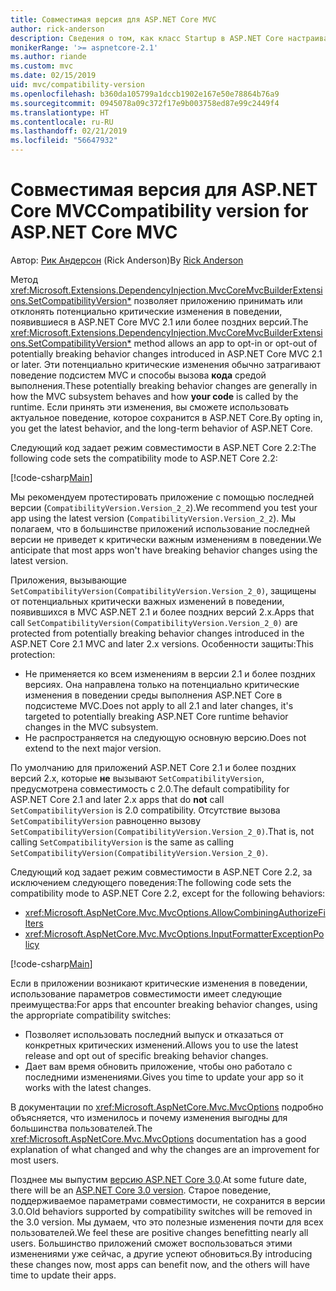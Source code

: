 ```yaml
---
title: Совместимая версия для ASP.NET Core MVC
author: rick-anderson
description: Сведения о том, как класс Startup в ASP.NET Core настраивает службы и конвейер запросов приложения.
monikerRange: '>= aspnetcore-2.1'
ms.author: riande
ms.custom: mvc
ms.date: 02/15/2019
uid: mvc/compatibility-version
ms.openlocfilehash: b360da105799a1dccb1902e167e50e78864b76a9
ms.sourcegitcommit: 0945078a09c372f17e9b003758ed87e99c2449f4
ms.translationtype: HT
ms.contentlocale: ru-RU
ms.lasthandoff: 02/21/2019
ms.locfileid: "56647932"
---
```

# <a name="compatibility-version-for-aspnet-core-mvc"></a><span data-ttu-id="da479-103">Совместимая версия для ASP.NET Core MVC</span><span class="sxs-lookup"><span data-stu-id="da479-103">Compatibility version for ASP.NET Core MVC</span></span>

<span data-ttu-id="da479-104">Автор: [Рик Андерсон](https://twitter.com/RickAndMSFT) (Rick Anderson)</span><span class="sxs-lookup"><span data-stu-id="da479-104">By [Rick Anderson](https://twitter.com/RickAndMSFT)</span></span>

<span data-ttu-id="da479-105">Метод <xref:Microsoft.Extensions.DependencyInjection.MvcCoreMvcBuilderExtensions.SetCompatibilityVersion*> позволяет приложению принимать или отклонять потенциально критические изменения в поведении, появившиеся в ASP.NET Core MVC 2.1 или более поздних версий.</span><span class="sxs-lookup"><span data-stu-id="da479-105">The <xref:Microsoft.Extensions.DependencyInjection.MvcCoreMvcBuilderExtensions.SetCompatibilityVersion*> method allows an app to opt-in or opt-out of potentially breaking behavior changes introduced in ASP.NET Core MVC 2.1 or later.</span></span> <span data-ttu-id="da479-106">Эти потенциально критические изменения обычно затрагивают поведение подсистем MVC и способы вызова **кода** средой выполнения.</span><span class="sxs-lookup"><span data-stu-id="da479-106">These potentially breaking behavior changes are generally in how the MVC subsystem behaves and how **your code** is called by the runtime.</span></span> <span data-ttu-id="da479-107">Если принять эти изменения, вы сможете использовать актуальное поведение, которое сохранится в ASP.NET Core.</span><span class="sxs-lookup"><span data-stu-id="da479-107">By opting in, you get the latest behavior, and the long-term behavior of ASP.NET Core.</span></span>

<span data-ttu-id="da479-108">Следующий код задает режим совместимости в ASP.NET Core 2.2:</span><span class="sxs-lookup"><span data-stu-id="da479-108">The following code sets the compatibility mode to ASP.NET Core 2.2:</span></span>

[!code-csharp[Main](compatibility-version/samples/2.x/CompatibilityVersionSample/Startup.cs?name=snippet1)]

<span data-ttu-id="da479-109">Мы рекомендуем протестировать приложение с помощью последней версии (`CompatibilityVersion.Version_2_2`).</span><span class="sxs-lookup"><span data-stu-id="da479-109">We recommend you test your app using the latest version (`CompatibilityVersion.Version_2_2`).</span></span> <span data-ttu-id="da479-110">Мы полагаем, что в большинстве приложений использование последней версии не приведет к критически важным изменениям в поведении.</span><span class="sxs-lookup"><span data-stu-id="da479-110">We anticipate that most apps won't have breaking behavior changes using the latest version.</span></span>

<span data-ttu-id="da479-111">Приложения, вызывающие `SetCompatibilityVersion(CompatibilityVersion.Version_2_0)`, защищены от потенциальных критически важных изменений в поведении, появившихся в MVC ASP.NET 2.1 и более поздних версий 2.x.</span><span class="sxs-lookup"><span data-stu-id="da479-111">Apps that call `SetCompatibilityVersion(CompatibilityVersion.Version_2_0)` are protected from potentially breaking behavior changes introduced in the ASP.NET Core 2.1 MVC and later 2.x versions.</span></span> <span data-ttu-id="da479-112">Особенности защиты:</span><span class="sxs-lookup"><span data-stu-id="da479-112">This protection:</span></span>

* <span data-ttu-id="da479-113">Не применяется ко всем изменениям в версии 2.1 и более поздних версиях. Она направлена только на потенциально критические изменения в поведении среды выполнения ASP.NET Core в подсистеме MVC.</span><span class="sxs-lookup"><span data-stu-id="da479-113">Does not apply to all 2.1 and later changes, it's targeted to potentially breaking ASP.NET Core runtime behavior changes in the MVC subsystem.</span></span>
* <span data-ttu-id="da479-114">Не распространяется на следующую основную версию.</span><span class="sxs-lookup"><span data-stu-id="da479-114">Does not extend to the next major version.</span></span>

<span data-ttu-id="da479-115">По умолчанию для приложений ASP.NET Core 2.1 и более поздних версий 2.x, которые **не** вызывают `SetCompatibilityVersion`, предусмотрена совместимость с 2.0.</span><span class="sxs-lookup"><span data-stu-id="da479-115">The default compatibility for ASP.NET Core 2.1 and later 2.x apps that do **not** call `SetCompatibilityVersion` is 2.0 compatibility.</span></span> <span data-ttu-id="da479-116">Отсутствие вызова `SetCompatibilityVersion` равноценно вызову `SetCompatibilityVersion(CompatibilityVersion.Version_2_0)`.</span><span class="sxs-lookup"><span data-stu-id="da479-116">That is, not calling `SetCompatibilityVersion` is the same as calling `SetCompatibilityVersion(CompatibilityVersion.Version_2_0)`.</span></span>

<span data-ttu-id="da479-117">Следующий код задает режим совместимости в ASP.NET Core 2.2, за исключением следующего поведения:</span><span class="sxs-lookup"><span data-stu-id="da479-117">The following code sets the compatibility mode to ASP.NET Core 2.2, except for the following behaviors:</span></span>

* <xref:Microsoft.AspNetCore.Mvc.MvcOptions.AllowCombiningAuthorizeFilters>
* <xref:Microsoft.AspNetCore.Mvc.MvcOptions.InputFormatterExceptionPolicy>

[!code-csharp[Main](compatibility-version/samples/2.x/CompatibilityVersionSample/Startup2.cs?name=snippet1)]

<span data-ttu-id="da479-118">Если в приложении возникают критические изменения в поведении, использование параметров совместимости имеет следующие преимущества:</span><span class="sxs-lookup"><span data-stu-id="da479-118">For apps that encounter breaking behavior changes, using the appropriate compatibility switches:</span></span>

* <span data-ttu-id="da479-119">Позволяет использовать последний выпуск и отказаться от конкретных критических изменений.</span><span class="sxs-lookup"><span data-stu-id="da479-119">Allows you to use the latest release and opt out of specific breaking behavior changes.</span></span>
* <span data-ttu-id="da479-120">Дает вам время обновить приложение, чтобы оно работало с последними изменениями.</span><span class="sxs-lookup"><span data-stu-id="da479-120">Gives you time to update your app so it works with the latest changes.</span></span>

<span data-ttu-id="da479-121">В документации по <xref:Microsoft.AspNetCore.Mvc.MvcOptions> подробно объясняется, что изменилось и почему изменения выгодны для большинства пользователей.</span><span class="sxs-lookup"><span data-stu-id="da479-121">The <xref:Microsoft.AspNetCore.Mvc.MvcOptions> documentation has a good explanation of what changed and why the changes are an improvement for most users.</span></span>

<span data-ttu-id="da479-122">Позднее мы выпустим [версию ASP.NET Core 3.0](https://github.com/aspnet/Home/wiki/Roadmap).</span><span class="sxs-lookup"><span data-stu-id="da479-122">At some future date, there will be an [ASP.NET Core 3.0 version](https://github.com/aspnet/Home/wiki/Roadmap).</span></span> <span data-ttu-id="da479-123">Старое поведение, поддерживаемое параметрами совместимости, не сохранится в версии 3.0.</span><span class="sxs-lookup"><span data-stu-id="da479-123">Old behaviors supported by compatibility switches will be removed in the 3.0 version.</span></span> <span data-ttu-id="da479-124">Мы думаем, что это полезные изменения почти для всех пользователей.</span><span class="sxs-lookup"><span data-stu-id="da479-124">We feel these are positive changes benefitting nearly all users.</span></span> <span data-ttu-id="da479-125">Большинство приложений сможет воспользоваться этими изменениями уже сейчас, а другие успеют обновиться.</span><span class="sxs-lookup"><span data-stu-id="da479-125">By introducing these changes now, most apps can benefit now, and the others will have time to update their apps.</span></span>
